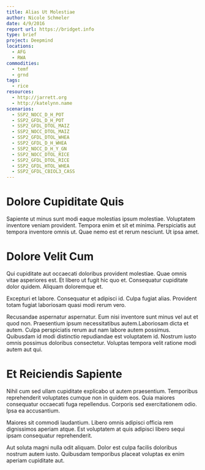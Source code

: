 ```yaml
---
title: Alias Ut Molestiae
author: Nicole Schmeler
date: 4/9/2016
report url: https://bridget.info
type: brief
project: Deepmind
locations:
  - AFG
  - RWA
commodities:
  - temf
  - grnd
tags:
  - rice
resources:
  - http://jarrett.org
  - http://katelynn.name
scenarios:
  - SSP2_NOCC_D_H_POT
  - SSP2_GFDL_D_H_POT
  - SSP2_GFDL_DTOL_MAIZ
  - SSP2_NOCC_DTOL_MAIZ
  - SSP2_GFDL_DTOL_WHEA
  - SSP2_GFDL_D_H_WHEA
  - SSP2_NOCC_D_H_Y_GN
  - SSP2_NOCC_DTOL_RICE
  - SSP2_GFDL_DTOL_RICE
  - SSP2_GFDL_HTOL_WHEA
  - SSP2_GFDL_CBIOL3_CASS
---
```

# Dolore Cupiditate Quis
Sapiente ut minus sunt modi eaque molestias ipsum molestiae. Voluptatem inventore veniam provident. Tempora enim et sit et minima. Perspiciatis aut tempora inventore omnis ut. Quae nemo est et rerum nesciunt. Ut ipsa amet.

# Dolore Velit Cum
Qui cupiditate aut occaecati doloribus provident molestiae. Quae omnis vitae asperiores est. Et libero ut fugit hic quo et. Consequatur cupiditate dolor quidem. Aliquam doloremque et.
 Excepturi et labore. Consequatur et adipisci id. Culpa fugiat alias. Provident totam fugiat laboriosam quasi modi rerum vero.
 Recusandae aspernatur aspernatur. Eum nisi inventore sunt minus vel aut et quod non. Praesentium ipsum necessitatibus autem.Laboriosam dicta et autem. Culpa perspiciatis rerum aut nam labore autem possimus. Quibusdam id modi distinctio repudiandae est voluptatem id. Nostrum iusto omnis possimus doloribus consectetur. Voluptas tempora velit ratione modi autem aut qui.

# Et Reiciendis Sapiente
Nihil cum sed ullam cupiditate explicabo ut autem praesentium. Temporibus reprehenderit voluptates cumque non in quidem eos. Quia maiores consequatur occaecati fuga repellendus. Corporis sed exercitationem odio. Ipsa ea accusantium.
 Maiores sit commodi laudantium. Libero omnis adipisci officia rem dignissimos aperiam atque. Est voluptatem at quis adipisci libero sequi ipsam consequatur reprehenderit.
 Aut soluta magni nulla odit aliquam. Dolor est culpa facilis doloribus nostrum autem iusto. Quibusdam temporibus placeat voluptas ex enim aperiam cupiditate aut.
